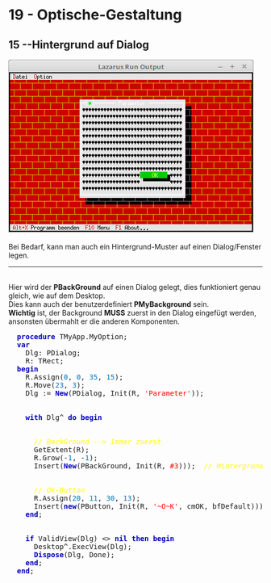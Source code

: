 <html>
    <b><h1>19 - Optische-Gestaltung</h1></b>
    <b><h2>15 --Hintergrund auf Dialog</h2></b>
<img src="image.png" alt="Selfhtml"><br><br>
Bei Bedarf, kann man auch ein Hintergrund-Muster auf einen Dialog/Fenster legen.<br>
<hr><br>
Hier wird der <b>PBackGround</b> auf einen Dialog gelegt, dies funktioniert genau gleich, wie auf dem Desktop.<br>
Dies kann auch der benutzerdefiniert <b>PMyBackground</b> sein.<br>
<b>Wichtig</b> ist, der Background <b>MUSS</b> zuerst in den Dialog eingefügt werden,<br>
ansonsten übermahlt er die anderen Komponenten.<br>
<pre><code=pascal>  <b><font color="0000BB">procedure</font></b> TMyApp.MyOption;
  <b><font color="0000BB">var</font></b>
    Dlg: PDialog;
    R: TRect;
  <b><font color="0000BB">begin</font></b>
    R.Assign(<font color="#0077BB">0</font>, <font color="#0077BB">0</font>, <font color="#0077BB">35</font>, <font color="#0077BB">15</font>);
    R.Move(<font color="#0077BB">23</font>, <font color="#0077BB">3</font>);
    Dlg := <b><font color="0000BB">New</font></b>(PDialog, Init(R, <font color="#FF0000">'Parameter'</font>));
<br>
    <b><font color="0000BB">with</font></b> Dlg^ <b><font color="0000BB">do</font></b> <b><font color="0000BB">begin</font></b>
<br>
      <i><font color="#FFFF00">// BackGround --> Immer zuerst</font></i>
      GetExtent(R);
      R.Grow(-<font color="#0077BB">1</font>, -<font color="#0077BB">1</font>);
      Insert(<b><font color="0000BB">New</font></b>(PBackGround, Init(R, <font color="#FF0000">#3</font>)));  <i><font color="#FFFF00">// Hintergrund einfügen.</font></i>
<br>
      <i><font color="#FFFF00">// Ok-Button</font></i>
      R.Assign(<font color="#0077BB">20</font>, <font color="#0077BB">11</font>, <font color="#0077BB">30</font>, <font color="#0077BB">13</font>);
      Insert(<b><font color="0000BB">new</font></b>(PButton, Init(R, <font color="#FF0000">'~O~K'</font>, cmOK, bfDefault)));
    <b><font color="0000BB">end</font></b>;
<br>
    <b><font color="0000BB">if</font></b> ValidView(Dlg) <> <b><font color="0000BB">nil</font></b> <b><font color="0000BB">then</font></b> <b><font color="0000BB">begin</font></b>
      Desktop^.ExecView(Dlg);
      <b><font color="0000BB">Dispose</font></b>(Dlg, Done);
    <b><font color="0000BB">end</font></b>;
  <b><font color="0000BB">end</font></b>;</code></pre>
<br>
</html>
